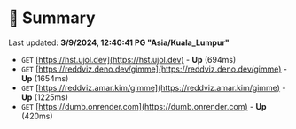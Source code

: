 # 📖 Summary
Last updated: **3/9/2024, 12:40:41 PG "Asia/Kuala_Lumpur"**

- `GET` [https://hst.ujol.dev](https://hst.ujol.dev) - **Up** (694ms)
- `GET` [https://reddviz.deno.dev/gimme](https://reddviz.deno.dev/gimme) - **Up** (1654ms)
- `GET` [https://reddviz.amar.kim/gimme](https://reddviz.amar.kim/gimme) - **Up** (1225ms)
- `GET` [https://dumb.onrender.com](https://dumb.onrender.com) - **Up** (420ms)

